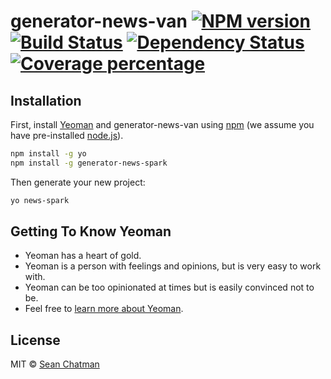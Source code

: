 # generator-news-van [![NPM version][npm-image]][npm-url] [![Build Status][travis-image]][travis-url] [![Dependency Status][daviddm-image]][daviddm-url] [![Coverage percentage][coveralls-image]][coveralls-url]
> 

## Installation

First, install [Yeoman](http://yeoman.io) and generator-news-van using [npm](https://www.npmjs.com/) (we assume you have pre-installed [node.js](https://nodejs.org/)).

```bash
npm install -g yo
npm install -g generator-news-spark
```

Then generate your new project:

```bash
yo news-spark
```

## Getting To Know Yeoman

 * Yeoman has a heart of gold.
 * Yeoman is a person with feelings and opinions, but is very easy to work with.
 * Yeoman can be too opinionated at times but is easily convinced not to be.
 * Feel free to [learn more about Yeoman](http://yeoman.io/).

## License

MIT © [Sean Chatman]()


[npm-image]: https://badge.fury.io/js/generator-news-van.svg
[npm-url]: https://npmjs.org/package/generator-news-van
[travis-image]: https://travis-ci.org/debug-the-future/generator-news-van.svg?branch=master
[travis-url]: https://travis-ci.org/debug-the-future/generator-news-van
[daviddm-image]: https://david-dm.org/debug-the-future/generator-news-van.svg?theme=shields.io
[daviddm-url]: https://david-dm.org/debug-the-future/generator-news-van
[coveralls-image]: https://coveralls.io/repos/debug-the-future/generator-news-van/badge.svg
[coveralls-url]: https://coveralls.io/r/debug-the-future/generator-news-van
